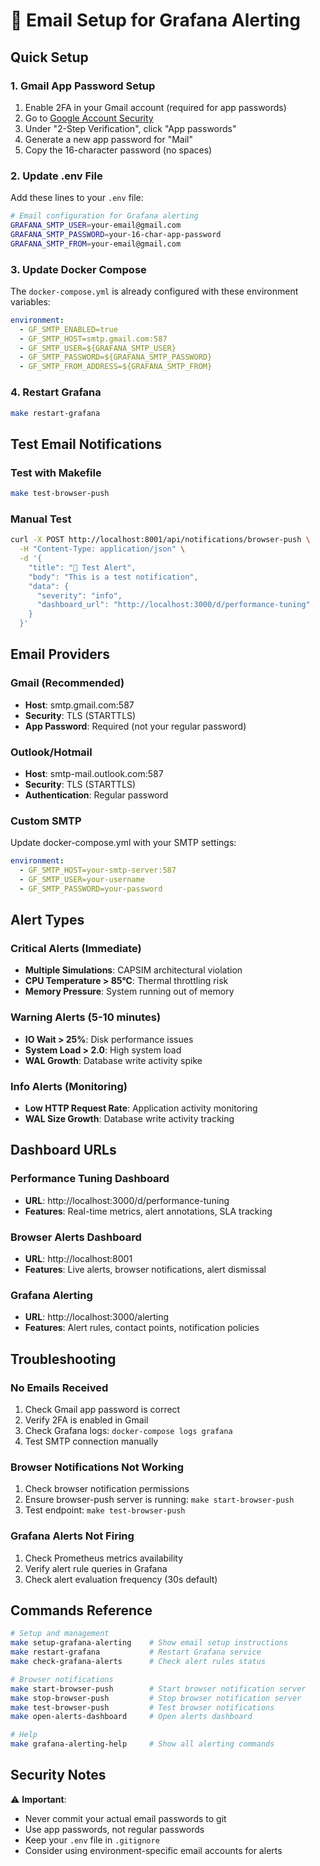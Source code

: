 # 📧 Email Setup for Grafana Alerting

## Quick Setup

### 1. Gmail App Password Setup
1. Enable 2FA in your Gmail account (required for app passwords)
2. Go to [Google Account Security](https://myaccount.google.com/security)
3. Under "2-Step Verification", click "App passwords"
4. Generate a new app password for "Mail"
5. Copy the 16-character password (no spaces)

### 2. Update .env File
Add these lines to your `.env` file:

```bash
# Email configuration for Grafana alerting
GRAFANA_SMTP_USER=your-email@gmail.com
GRAFANA_SMTP_PASSWORD=your-16-char-app-password
GRAFANA_SMTP_FROM=your-email@gmail.com
```

### 3. Update Docker Compose
The `docker-compose.yml` is already configured with these environment variables:

```yaml
environment:
  - GF_SMTP_ENABLED=true
  - GF_SMTP_HOST=smtp.gmail.com:587
  - GF_SMTP_USER=${GRAFANA_SMTP_USER}
  - GF_SMTP_PASSWORD=${GRAFANA_SMTP_PASSWORD}
  - GF_SMTP_FROM_ADDRESS=${GRAFANA_SMTP_FROM}
```

### 4. Restart Grafana
```bash
make restart-grafana
```

## Test Email Notifications

### Test with Makefile
```bash
make test-browser-push
```

### Manual Test
```bash
curl -X POST http://localhost:8001/api/notifications/browser-push \
  -H "Content-Type: application/json" \
  -d '{
    "title": "🧪 Test Alert",
    "body": "This is a test notification",
    "data": {
      "severity": "info",
      "dashboard_url": "http://localhost:3000/d/performance-tuning"
    }
  }'
```

## Email Providers

### Gmail (Recommended)
- **Host**: smtp.gmail.com:587
- **Security**: TLS (STARTTLS)
- **App Password**: Required (not your regular password)

### Outlook/Hotmail
- **Host**: smtp-mail.outlook.com:587
- **Security**: TLS (STARTTLS)
- **Authentication**: Regular password

### Custom SMTP
Update docker-compose.yml with your SMTP settings:

```yaml
environment:
  - GF_SMTP_HOST=your-smtp-server:587
  - GF_SMTP_USER=your-username
  - GF_SMTP_PASSWORD=your-password
```

## Alert Types

### Critical Alerts (Immediate)
- **Multiple Simulations**: CAPSIM architectural violation
- **CPU Temperature > 85°C**: Thermal throttling risk
- **Memory Pressure**: System running out of memory

### Warning Alerts (5-10 minutes)
- **IO Wait > 25%**: Disk performance issues
- **System Load > 2.0**: High system load
- **WAL Growth**: Database write activity spike

### Info Alerts (Monitoring)
- **Low HTTP Request Rate**: Application activity monitoring
- **WAL Size Growth**: Database write activity tracking

## Dashboard URLs

### Performance Tuning Dashboard
- **URL**: http://localhost:3000/d/performance-tuning
- **Features**: Real-time metrics, alert annotations, SLA tracking

### Browser Alerts Dashboard
- **URL**: http://localhost:8001
- **Features**: Live alerts, browser notifications, alert dismissal

### Grafana Alerting
- **URL**: http://localhost:3000/alerting
- **Features**: Alert rules, contact points, notification policies

## Troubleshooting

### No Emails Received
1. Check Gmail app password is correct
2. Verify 2FA is enabled in Gmail
3. Check Grafana logs: `docker-compose logs grafana`
4. Test SMTP connection manually

### Browser Notifications Not Working
1. Check browser notification permissions
2. Ensure browser-push server is running: `make start-browser-push`
3. Test endpoint: `make test-browser-push`

### Grafana Alerts Not Firing
1. Check Prometheus metrics availability
2. Verify alert rule queries in Grafana
3. Check alert evaluation frequency (30s default)

## Commands Reference

```bash
# Setup and management
make setup-grafana-alerting    # Show email setup instructions
make restart-grafana           # Restart Grafana service
make check-grafana-alerts      # Check alert rules status

# Browser notifications
make start-browser-push        # Start browser notification server
make stop-browser-push         # Stop browser notification server
make test-browser-push         # Test browser notifications
make open-alerts-dashboard     # Open alerts dashboard

# Help
make grafana-alerting-help     # Show all alerting commands
```

## Security Notes

⚠️ **Important**: 
- Never commit your actual email passwords to git
- Use app passwords, not regular passwords
- Keep your `.env` file in `.gitignore`
- Consider using environment-specific email accounts for alerts 